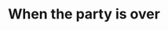 ---
layout: art
title: When the party is over
image: assets/img/gallery/portrait.jpg
spotify_song: https://open.spotify.com/track/7rLokcIMP9p8fl0iROdVfC?si=ce7f1400ed2a452d
---
